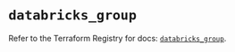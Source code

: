 # `databricks_group`

Refer to the Terraform Registry for docs: [`databricks_group`](https://registry.terraform.io/providers/databricks/databricks/1.72.0/docs/resources/group).
